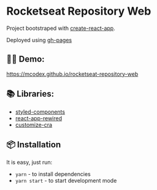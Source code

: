 # Rocketseat Repository Web

Project bootstraped with [create-react-app](https://github.com/facebook/create-react-app).

Deployed using [gh-pages](https://www.npmjs.com/package/gh-pages)

## 👨‍💻 Demo:

https://mcodex.github.io/rocketseat-repository-web

## 📚 Libraries:

* [styled-components](https://styled-components.com/)
* [react-app-rewired](https://github.com/timarney/react-app-rewired)
* [customize-cra](https://github.com/arackaf/customize-cra)

## 📦 Installation

It is easy, just run:

* `yarn` - to install dependencies
* `yarn start` - to start development mode
